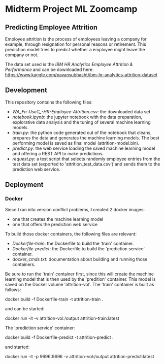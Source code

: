 # Midterm Project ML Zoomcamp

## Predicting Employee Attrition

Employee attrition is the process of employees leaving a company for example, through resignation for personal reasons or retirement.
This prediction model tries to predict whether a employee might leave the company or not.

The data set used is the *IBM HR Analytics Employee Attrition & Performance* and can be downloaded here: https://www.kaggle.com/pavansubhasht/ibm-hr-analytics-attrition-dataset

## Development

This repository contains the following files:

- *WA_Fn-UseC_-HR-Employee-Attrition.csv*: the downloaded data set
- *notebook.ipynb*: the jupyter notebook with the data preparation, explorative data analysis and the tuning of several machine learning models.
- *train.py*: the python code generated out of the notebook that cleans, prepares the data and generates the machine learning models. The best performing model is saved as final model (attrition-model.bin).
- *predict.py*: the web service loading the saved machine learning model and offering a REST API to make predictions.
- *request.py*: a test script that selects randomly employee entries from the test data set (exported to 'attrition_test_data.csv') and sends them to the prediction web service.  


## Deployment

### Docker

Since I ran into version conflict problems, I created 2 docker images:

- one that creates the machine learning model
- one that offers the prediction web service

To build those docker containers, the following files are relevant:
- *Dockerfile-train*: the Dockerfile to build the 'train' container.
- *Dockerfile-predict*: the Dockerfile to build the 'prediction service' container.
- *docker_cmds.txt*: documentation about building and running those containers.

Be sure to run the 'train' container first, since this will create the machine learning model that is then used by the 'predition' container.
This model is saved on the Docker volume 'attrition-vol'.
The 'train' container is built as follows: 

docker build -f Dockerfile-train -t attrition-train .

and can be started:

docker run -it -v attrition-vol:/output attrition-train:latest

The  'prediction service' container: 

docker build -f Dockerfile-predict -t attrition-predict .

and started:

docker run -it -p 9696:9696 -v attrition-vol:/output attrition-predict:latest
